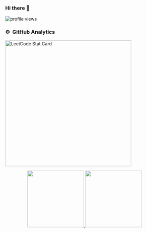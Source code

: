 ### Hi there 👋


<!--
**AbdullmenemFayez/AbdullmenemFayez** is a ✨ _special_ ✨ repository because its `README.md` (this file) appears on your GitHub profile.

Here are some ideas to get you started:

- 🔭 I’m currently working on ...
- 🌱 I’m currently learning ...
- 👯 I’m looking to collaborate on ...
- 🤔 I’m looking for help with ...
- 💬 Ask me about ...
- 📫 How to reach me: ...
- 😄 Pronouns: ...
- ⚡ Fun fact: ...
-->
<img alt = "profile views" src="https://komarev.com/ghpvc/?username=AbdullmenemFayez&color=brightgreen"> 


<!--![snake gif](https://github.com/AbdullmenemFayez/AbdullmenemFayez/blob/output/github-contribution-grid-snake.gif)-->

### ⚙️ &nbsp;GitHub Analytics
<a href="https://github.com/KnlnKS/leetcode-stats">
  <img alt="LeetCode Stat Card" src="https://apu5rh8gxk.execute-api.us-east-1.amazonaws.com/default/leetcode-stats?username=Abdullmenem_Ramadan" width="400"/>
</a>

<p align="center">
<a href="https://github.com/AbdullmenemFayez">
  <img height="180em" src="https://github-readme-stats-eight-theta.vercel.app/api?username=AbdullmenemFayez&show_icons=true&theme=gotham&include_all_commits=true&count_private=true"/>
  <img height="180em" src="https://github-readme-stats-eight-theta.vercel.app/api/top-langs/?username=AbdullmenemFayez&layout=compact&langs_count=8&theme=gotham"/>

</a>
</p>


